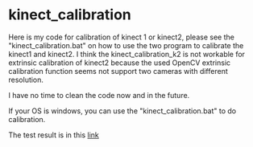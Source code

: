 # kinect_calibration

Here is my code for calibration of kinect 1 or kinect2, please see the "kinect_calibration.bat" on how to use the two program to calibrate the kinect1 and kinect2. I think the kinect_calibration_k2 is not workable for extrinsic calibration of kinect2 because the used OpenCV extrinsic calibration function seems not support two cameras with different resolution.

I have no time to clean the code now and in the future. 

If your OS is windows, you can use the  "kinect_calibration.bat" to do calibration.

The test result is in this [link]( http://hongweidong.tumblr.com/post/143969147201/kinect-calibration )

